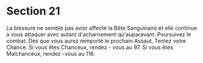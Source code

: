 # Section 21

La blessure ne semble pas avoir affecté la Bête Sanguinaire et elle continue à vous
attaquer avec autant d'acharnement qu'auparavant. Poursuivez le combat. Dès que vous
aurez remporté le prochain Assaut, Tentez votre Chance. Si vous êtes Chanceux, rendez -
vous au 97. Si vous êtes Malchanceux, rendez -vous au 116.